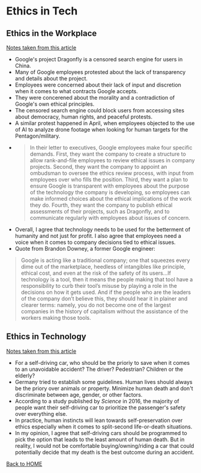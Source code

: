 # Ethics in Tech

## Ethics in the Workplace
[Notes taken from this article](https://www.vox.com/2018/8/17/17704526/google-dragonfly-censored-search-engine-china)

- Google's project Dragonfly is a censored search engine for users in China.
- Many of Google employees protested about the lack of transparency and details about the project.
- Employees were concerned about their lack of input and discretion when it comes to what contracts Google accepts.
- They were concerened about the morality and a contradiction of Google's own ethical principles.
- The censored search engine could block users from accessing sites about democracy, human rights, and peaceful protests.
- A similar protest happened in April, when employees objected to the use of AI to analyze drone footage when looking for human targets for the Pentagon/military.
- >In their letter to executives, Google employees make four specific demands. First, they want the company to create a structure to allow rank-and-file employees to review ethical issues in company projects. Second, they want the company to appoint an ombudsman to oversee the ethics review process, with input from employees over who fills the position. Third, they want a plan to ensure Google is transparent with employees about the purpose of the technology the company is developing, so employees can make informed choices about the ethical implications of the work they do. Fourth, they want the company to publish ethical assessments of their projects, such as Dragonfly, and to communicate regularly with employees about issues of concern.
- Overall, I agree that technology needs to be used for the betterment of humanity and not just for profit. I also agree that employees need a voice when it comes to company decisions tied to ethical issues.
- Quote from Brandon Downey, a former Google engineer: 
>Google is acting like a traditional company; one that squeezes every dime out of the marketplace, heedless of intangibles like principle, ethical cost, and even at the risk of the safety of its users...If technology is a tool, then it means the people making that tool have a responsibility to curb their tool’s misuse by playing a role in the decisions on how it gets used. And if the people who are the leaders of the company don’t believe this, they should hear it in plainer and clearer terms: namely, you do not become one of the largest companies in the history of capitalism without the assistance of the workers making those tools.

## Ethics in Technology
[Notes taken from this article](https://www.theglobeandmail.com/globe-drive/culture/technology/the-ethical-dilemmas-of-self-drivingcars/article37803470/)

- For a self-driving car, who should be the prioriy to save when it comes to an unavoidable accident? The driver? Pedestrian? Children or the elderly?
- Germany tried to establish some guidelines. Human lives should always be the priory over animals or property. Minimize human death and don't discriminate between age, gender, or other factors.
- According to a study published by *Science* in 2016, the majority of people want their self-driving car to prioritize the passenger's safety over everything else.
- In practice, human instincts will lean towards self-preservation over ethics especially when it comes to split-second life-or-death situations.
- In my opinion, I agree that self-driving cars should be programmed to pick the option that leads to the least amount of human death. But in reality, I would not be comfortable buying/owning/riding a car that could potentially decide that my death is the best outcome during an accident.

[Back to HOME](../README.md)